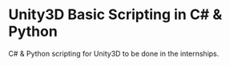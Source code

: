 # Unity3D Basic Scripting in C# & Python
C# & Python scripting for Unity3D to be done in the internships. 
